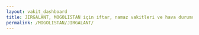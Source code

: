 ```yaml
---
layout: vakit_dashboard
title: JIRGALANT, MOGOLISTAN için iftar, namaz vakitleri ve hava durumu - ilçe/eyalet seç
permalink: /MOGOLISTAN/JIRGALANT/
---
```


<script type="text/javascript">
  var GLOBAL_COUNTRY = 'MOGOLISTAN';
  var GLOBAL_CITY = 'JIRGALANT';
  var GLOBAL_STATE = '';
  var lat = 72;
  var lon = 21;
</script>
